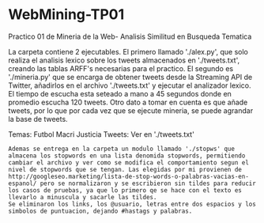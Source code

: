 # WebMining-TP01
Practico 01 de Mineria de la Web- Analisis Similitud en Busqueda Tematica

La carpeta contiene 2 ejecutables. El primero llamado './alex.py', que solo realiza el analisis lexico sobre los
tweets almacenados en './tweets.txt', creando las tablas ARFF's necesarias para el practico. El segundo es './mineria.py'
que se encarga de obtener tweets desde la Streaming API de Twitter, añadirlos en el archivo './tweets.txt' y ejecutar el analizador lexico. El tiempo de escucha esta seteado a mano a 45 segundos donde en promedio escucha 120 tweets. Otro dato a tomar en cuenta es que añade tweets, por lo que por cada vez que se ejecute mineria, se puede agrandar la base de tweets.

Temas:
	Futbol
	Macri
	Justicia
Tweets:
	Ver en './tweets.txt'

	Ademas se entrega en la carpeta un modulo llamado './stopws' que almacena los stopwords en una lista denomida stopwords, permitiendo cambiar el archivo y ver como se modifica el comportamiento segun el nivel de stopwords que se tengan. Las elegidas por mi provienen de http://googleseo.marketing/lista-de-stop-words-o-palabras-vacias-en-espanol/ pero se normalizaron y se escribieron sin tildes para reducir los casos de pruebas, ya que lo primero qe se hace con el texto es llevarlo a minuscula y sacarle las tildes.
	Se eliminaron los links, los @usuario, letras entre dos espacios y los simbolos de puntuacion, dejando #hastags y palabras.
